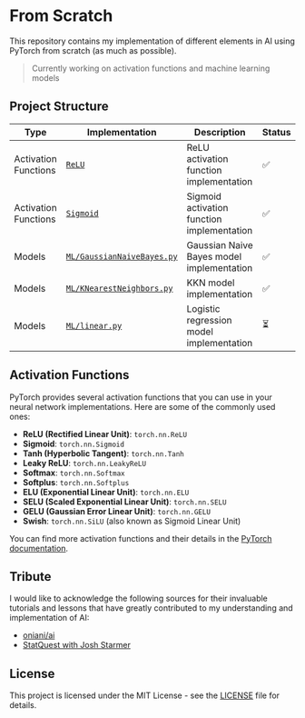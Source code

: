 # From Scratch

This repository contains my implementation of different elements in AI using PyTorch from scratch (as much as possible).

> Currently working on activation functions and machine learning models

## Project Structure

| Type | Implementation | Description | Status |
|------|---------------|-------------|---------|
| Activation Functions | [`ReLU`](activation/relu/relu.py) | ReLU activation function implementation | ✅ |
| Activation Functions | [`Sigmoid`](activation/sigmoid/sigmoid.py) | Sigmoid activation function implementation | ✅ |
| Models | [`ML/GaussianNaiveBayes.py`](ML/GaussianNaiveBayes.py) | Gaussian Naive Bayes model implementation | ✅ |
| Models | [`ML/KNearestNeighbors.py`](ML/KNearestNeighbors.py) | KKN model implementation | ✅ |
| Models | [`ML/linear.py`](ML/linear.py) | Logistic regression model implementation | ⏳ |


## Activation Functions

PyTorch provides several activation functions that you can use in your neural network implementations. Here are some of the commonly used ones:

- **ReLU (Rectified Linear Unit)**: `torch.nn.ReLU`
- **Sigmoid**: `torch.nn.Sigmoid`
- **Tanh (Hyperbolic Tangent)**: `torch.nn.Tanh`
- **Leaky ReLU**: `torch.nn.LeakyReLU`
- **Softmax**: `torch.nn.Softmax`
- **Softplus**: `torch.nn.Softplus`
- **ELU (Exponential Linear Unit)**: `torch.nn.ELU`
- **SELU (Scaled Exponential Linear Unit)**: `torch.nn.SELU`
- **GELU (Gaussian Error Linear Unit)**: `torch.nn.GELU`
- **Swish**: `torch.nn.SiLU` (also known as Sigmoid Linear Unit)

You can find more activation functions and their details in the [PyTorch documentation](https://pytorch.org/docs/stable/nn.html#non-linear-activations-weighted-sum-nonlinearity).

## Tribute

I would like to acknowledge the following sources for their invaluable tutorials and lessons that have greatly contributed to my understanding and implementation of AI:

- [oniani/ai](https://github.com/oniani/ai/tree/main)
- [StatQuest with Josh Starmer](https://www.youtube.com/@statquest)

## License

This project is licensed under the MIT License - see the [LICENSE](LICENSE) file for details.